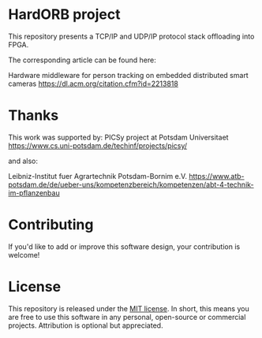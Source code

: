 # HardORB project

This repository presents a TCP/IP and UDP/IP protocol stack offloading into FPGA.

The corresponding article can be found here:

Hardware middleware for person tracking on embedded distributed smart cameras
https://dl.acm.org/citation.cfm?id=2213818 


# Thanks

This work was supported by:
PICSy project at Potsdam Universitaet
https://www.cs.uni-potsdam.de/techinf/projects/picsy/

and also:

Leibniz-Institut fuer Agrartechnik Potsdam-Bornim e.V.
https://www.atb-potsdam.de/de/ueber-uns/kompetenzbereich/kompetenzen/abt-4-technik-im-pflanzenbau


# Contributing

If you'd like to add or improve this software design, your contribution is welcome!


# License

This repository is released under the [MIT license](https://opensource.org/licenses/MIT). In short, this means you are free to use this software in any personal, open-source or commercial projects. Attribution is optional but appreciated.
